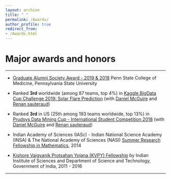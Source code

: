 ```yaml
---
layout: archive
title: " "
permalink: /Awards/
author_profile: true
redirect_from: 
- /Awards.html
---
```


# Major awards and honors

---

* <span style="text-align: justify">  <span style ="color:purple">[Graduate Alumni Society Award - 2019 & 2018](https://pennstatehealthnews.org/topics/retreat-provides-networking-opportunity-for-graduate-students-faculty/?utm_source=email&utm_campaign=Retreat)</span> Penn State College of Medicine, Pennsylvania State University </span>

* <span style="text-align: justify"> Ranked **3rd** worldwide (among 87 teams, top 4%) in <span style ="color:purple">[Kaggle BigData Cup Challenge 2019: Solar Flare Prediction](https://www.kaggle.com/c/bigdata2019-flare-prediction/discussion/107189#latest-616257)</span> (with [Daniel McGuire](https://www.linkedin.com/in/daniel-mcguire-0083099b/) and [Renan sauteraud](http://srenan.github.io/web/)) </span>

* <span style="text-align: justify"> Ranked **3rd** in US (25th among 193 teams worldwide, top 13%) in <span style ="color:purple">[Prudsys Data Mining Cup - International Student Competition 2018](https://www.data-mining-cup.com/dmc-2018/)</span> (with [Daniel McGuire](https://www.linkedin.com/in/daniel-mcguire-0083099b/) and [Renan sauteraud](http://srenan.github.io/web/)) </span>

* <span style="text-align: justify"> Indian Academy of Sciences (IASc) - Indian National Science Academy (INSA) & The National Academy of Sciences (NASI) <span style ="color:purple">[Summer Research Fellowship in Mathematics](https://web-japps.ias.ac.in:8443/fellowship2014/lists/selectedList.jsp)</span>, 2014 </span>

* <span style="text-align: justify"> <span style ="color:purple">[Kishore Vaigyanik Protsahan Yojana (KVPY) Fellowship](http://www.kvpy.iisc.ernet.in/main/index.htm)</span> by Indian Institute of Sciences and Department of Science and Technology, Government of India, 2011 - 2016</span>

---

